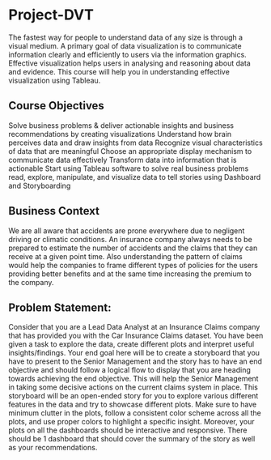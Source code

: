 # Project-DVT

The fastest way for people to understand data of any size is through a visual medium. A primary goal of data visualization is to communicate information clearly and efficiently to users via the information graphics. Effective visualization helps users in analysing and reasoning about data and evidence. This course will help you in understanding effective visualization using Tableau.


## Course Objectives

Solve business problems & deliver actionable insights and business recommendations by creating visualizations
Understand how brain perceives data and draw insights from data
Recognize visual characteristics of data that are meaningful
Choose an appropriate display mechanism to communicate data effectively
Transform data into information that is actionable
Start using Tableau software to solve real business problems
read, explore, manipulate, and visualize data to tell stories using Dashboard and Storyboarding

## Business Context 

We are all aware that accidents are prone everywhere due to negligent driving or climatic conditions. An insurance company always needs to be prepared to estimate the number of accidents and the claims that they can receive at a given point time. Also understanding the pattern of claims would help the companies to frame different types of policies for the users providing better benefits and at the same time increasing the premium to the company.

## Problem Statement:

Consider that you are a Lead Data Analyst at an Insurance Claims company that has provided you with the Car Insurance Claims dataset. You have been given a task to explore the data, create different plots and interpret useful insights/findings. Your end goal here will be to create a storyboard that you have to present to the Senior Management and the story has to have an end objective and should follow a logical flow to display that you are heading towards achieving the end objective. This will help the Senior Management in taking some decisive actions on the current claims system in place. This storyboard will be an open-ended story for you to explore various different features in the data and try to showcase different plots. Make sure to have minimum clutter in the plots, follow a consistent color scheme across all the plots, and use proper colors to highlight a specific insight. Moreover, your plots on all the dashboards should be interactive and responsive. There should be 1 dashboard that should cover the summary of the story as well as your recommendations.
